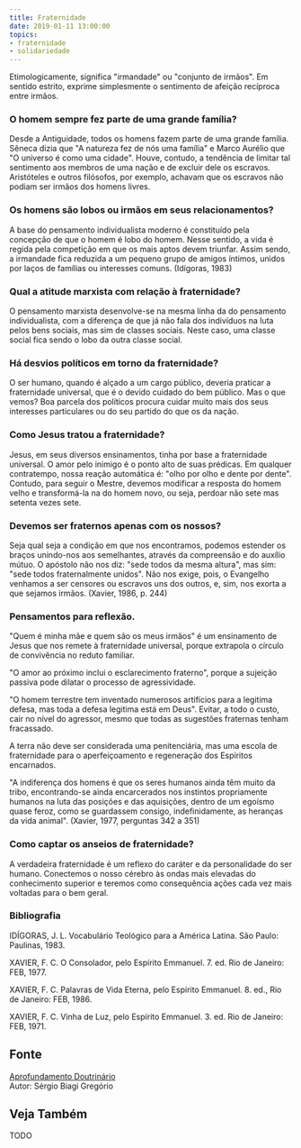 ```yaml
---
title: Fraternidade
date: 2019-01-11 13:00:00
topics: 
- fraternidade
- solidariedade
---
```


Etimologicamente, significa "irmandade" ou "conjunto de irmãos". Em
sentido estrito, exprime simplesmente o sentimento de afeição recíproca
entre irmãos.

### O homem sempre fez parte de uma grande família?
Desde a Antiguidade, todos os homens fazem parte de uma grande família.
Sêneca dizia que "A natureza fez de nós uma família" e Marco Aurélio que
"O universo é como uma cidade". Houve, contudo, a tendência de limitar
tal sentimento aos membros de uma nação e de excluir dele os escravos.
Aristóteles e outros filósofos, por exemplo, achavam que os escravos não
podiam ser irmãos dos homens livres.

### Os homens são lobos ou irmãos em seus relacionamentos?
A base do pensamento individualista moderno é constituído pela concepção
de que o homem é lobo do homem. Nesse sentido, a vida é regida pela
competição em que os mais aptos devem triunfar. Assim sendo, a irmandade
fica reduzida a um pequeno grupo de amigos íntimos, unidos por laços de
famílias ou interesses comuns. (Idígoras, 1983)

### Qual a atitude marxista com relação à fraternidade?
O pensamento marxista desenvolve-se na mesma linha da do pensamento
individualista, com a diferença de que já não fala dos indivíduos na
luta pelos bens sociais, mas sim de classes sociais. Neste caso, uma
classe social fica sendo o lobo da outra classe social.

### Há desvios políticos em torno da fraternidade?
O ser humano, quando é alçado a um cargo público, deveria praticar a
fraternidade universal, que é o devido cuidado do bem público. Mas o que
vemos? Boa parcela dos políticos procura cuidar muito mais dos seus
interesses particulares ou do seu partido do que os da nação.

### Como Jesus tratou a fraternidade?
Jesus, em seus diversos ensinamentos, tinha por base a fraternidade
universal. O amor pelo inimigo é o ponto alto de suas prédicas. Em
qualquer contratempo, nossa reação automática é: "olho por olho e dente
por dente". Contudo, para seguir o Mestre, devemos modificar a resposta
do homem velho e transformá-la na do homem novo, ou seja, perdoar não
sete mas setenta vezes sete.

### Devemos ser fraternos apenas com os nossos?
Seja qual seja a condição em que nos encontramos, podemos estender os
braços unindo-nos aos semelhantes, através da compreensão e do auxílio
mútuo. O apóstolo não nos diz: "sede todos da mesma altura", mas sim:
"sede todos fraternalmente unidos". Não nos exige, pois, o Evangelho
venhamos a ser censores ou escravos uns dos outros, e, sim, nos exorta a
que sejamos irmãos. (Xavier, 1986, p. 244)

### Pensamentos para reflexão.

"Quem é minha mãe e quem são os meus irmãos" é um ensinamento de Jesus
que nos remete à fraternidade universal, porque extrapola o círculo de
convivência no reduto familiar.

"O amor ao próximo inclui o esclarecimento fraterno", porque a sujeição
passiva pode dilatar o processo de agressividade.

"O homem terrestre tem inventado numerosos artifícios para a legitima
defesa, mas toda a defesa legitima está em Deus". Evitar, a todo o
custo, cair no nível do agressor, mesmo que todas as sugestões fraternas
tenham fracassado.

A terra não deve ser considerada uma penitenciária, mas uma escola de
fraternidade para o aperfeiçoamento e regeneração dos Espíritos
encarnados.

"A indiferença dos homens é que os seres humanos ainda têm muito da
tribo, encontrando-se ainda encarcerados nos instintos propriamente
humanos na luta das posições e das aquisições, dentro de um egoísmo
quase feroz, como se guardassem consigo, indefinidamente, as heranças da
vida animal". (Xavier, 1977, perguntas 342 a 351)

### Como captar os anseios de fraternidade?
A verdadeira fraternidade é um reflexo do caráter e da personalidade do
ser humano. Conectemos o nosso cérebro às ondas mais elevadas do
conhecimento superior e teremos como consequência ações cada vez mais
voltadas para o bem geral.

### Bibliografia
IDÍGORAS, J. L. Vocabulário Teológico para a América Latina. São
Paulo: Paulinas, 1983.

XAVIER, F. C. O Consolador, pelo Espírito Emmanuel. 7. ed. Rio de
Janeiro: FEB, 1977.

XAVIER, F. C. Palavras de Vida Eterna, pelo Espírito Emmanuel. 8. ed.,
Rio de Janeiro: FEB, 1986.

XAVIER, F. C. Vinha de Luz, pelo Espírito Emmanuel. 3. ed. Rio de
Janeiro: FEB, 1971.

## Fonte
[Aprofundamento Doutrinário](https://sites.google.com/view/aprofundamentodoutrinario/fraternidade)  
Autor: Sérgio Biagi Gregório



## Veja Também
TODO


